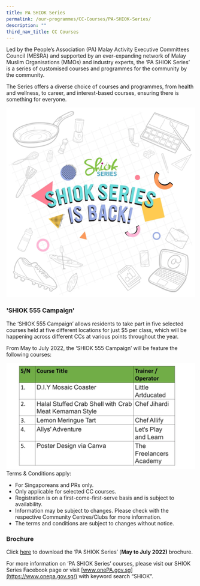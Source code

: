 ```yaml
---
title: PA SHIOK Series
permalink: /our-programmes/CC-Courses/PA-SHIOK-Series/
description: ""
third_nav_title: CC Courses
---
```

Led by the People’s Association (PA) Malay Activity Executive Committees Council (MESRA) and supported by an ever-expanding network of Malay Muslim Organisations (MMOs) and industry experts, the ‘PA SHIOK Series’ is a series of customised courses and programmes for the community by the community.

The Series offers a diverse choice of courses and programmes, from health and wellness, to career, and interest-based courses, ensuring there is something for everyone.  

<img style="width:600px" align="centre" src="/images/Programmes/CC%20Courses/SHIOK%20Series%20web%20banner%20png.png">

### 'SHIOK 555 Campaign'
The ‘SHIOK 555 Campaign’ allows residents to take part in five selected courses held at five different locations for just $5 per class, which will be happening across different CCs at various points throughout the year. 

From May to July 2022, the ‘SHIOK 555 Campaign’ will be feature the following courses:

<img style="width:600px" align="centre" src="/images/Programmes/CC%20Courses/SHIOK%20555%20campaign%20May%20to%20July%202022.png">
Terms & Conditions apply:

* For Singaporeans and PRs only.
* Only applicable for selected CC courses.
* Registration is on a first-come-first-serve basis and is subject to availability.
* Information may be subject to changes. Please check with the respective Community Centres/Clubs for more information.
* The terms and conditions are subject to changes without notice.

### Brochure
Click [here](/files/Our%20Programmes/CC%20Courses/SHIOK%20Series-e-brochure_may-to-july-2022.pdf) to download the ‘PA SHIOK Series’ (**May to July 2022)** brochure. 

For more information on ‘PA SHIOK Series’ courses, please visit our SHIOK Series Facebook page or visit [www.onePA.gov.sg](https://www.onepa.gov.sg/) with keyword search “SHIOK”.